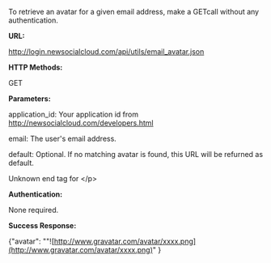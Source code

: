 To retrieve an avatar for a given email address, make a GETcall without any authentication.

**URL:**

http://login.newsocialcloud.com/api/utils/email_avatar.json

**HTTP Methods:**

GET

**Parameters:**

<p>application_id: Your application id from <a href='http://newsocialcloud.com/developers.html'>http://newsocialcloud.com/developers.html</a></p>
<p>email: The user's email address.</p>
default: Optional. If no matching avatar is found, this URL will be refurned as default.

Unknown end tag for &lt;/p&gt;



**Authentication:**

None required.

**Success Response:**

{"avatar": ""![http://www.gravatar.com/avatar/xxxx.png](http://www.gravatar.com/avatar/xxxx.png)" }